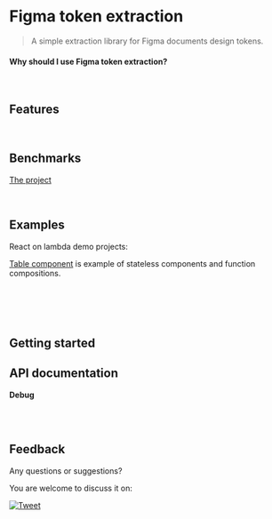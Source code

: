 # Figma token extraction
> A simple extraction library for Figma documents design tokens.


#### Why should I use Figma token extraction?

<br/>

## Features

<br/>

## Benchmarks
[The project](https://github.com/RobsonMathias/figma-token-extraction)

<br/>

## Examples
React on lambda demo projects:

[Table component](https://github.com/RobsonMathias/figma-token-extraction/tree/master/example) is example of stateless components and function compositions.

<br/>

```js
```
<br/>

## Getting started

## API documentation

**Debug**

<br/>
<br/>

## Feedback 
Any questions or suggestions?

You are welcome to discuss it on:

[![Tweet](https://img.shields.io/twitter/url/http/shields.io.svg?style=social)](https://twitter.com/robsondmathias)
